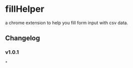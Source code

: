 # fillHelper
a chrome extension to help you fill form input with csv data.

## Changelog

### v1.0.1
    * 
